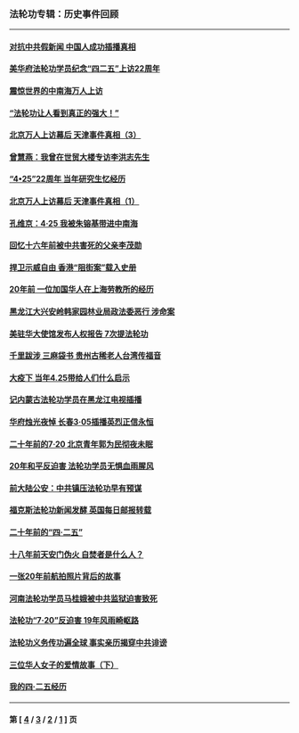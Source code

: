 ### 法轮功专辑：历史事件回顾
---
#### [对抗中共假新闻 中国人成功插播真相](../../pages/nf5793/n12910618.md?06220430) 
#### [美华府法轮功学员纪念“四二五”上访22周年](../../pages/nf5793/n12904445.md?06220430) 
#### [震惊世界的中南海万人上访](../../pages/nf5793/n12903976.md?06220430) 
#### [“法轮功让人看到真正的强大！”](../../pages/nf5793/n12903195.md?06220430) 
#### [北京万人上访幕后 天津事件真相（3）](../../pages/nf5793/n12902807.md?06220430) 
#### [曾慧燕：我曾在世贸大楼专访李洪志先生](../../pages/nf5793/n12898729.md?06220430) 
#### [“4•25”22周年 当年研究生忆经历](../../pages/nf5793/n12894152.md?06220430) 
#### [北京万人上访幕后 天津事件真相（1）](../../pages/nf5793/n12885174.md?06220430) 
#### [孔维京：4·25 我被朱镕基带进中南海](../../pages/nf5793/n12864987.md?06220430) 
#### [回忆十六年前被中共害死的父亲李茂勋](../../pages/nf5793/n12880270.md?06220430) 
#### [捍卫示威自由 香港“阻街案”载入史册](../../pages/nf5793/n12811245.md?06220430) 
#### [20年前 一位加国华人在上海劳教所的经历](../../pages/nf5793/n12707932.md?06220430) 
#### [黑龙江大兴安岭韩家园林业局政法委恶行 涉命案](../../pages/nf5793/n12622815.md?06220430) 
#### [美驻华大使馆发布人权报告 7次提法轮功](../../pages/nf5793/n12520541.md?06220430) 
#### [千里跋涉 三麻袋书 贵州古稀老人台湾传福音](../../pages/nf5793/n12198750.md?06220430) 
#### [大疫下 当年4.25带给人们什么启示](../../pages/nf5793/n12058565.md?06220430) 
#### [记内蒙古法轮功学员在黑龙江电视插播](../../pages/nf5793/n11699194.md?06220430) 
#### [华府烛光夜悼 长春3·05插播英烈正信永恒](../../pages/nf5793/n11397432.md?06220430) 
#### [二十年前的7·20 北京青年郭为民彻夜未眠](../../pages/nf5793/n11354195.md?06220430) 
#### [20年和平反迫害 法轮功学员无惧血雨腥风](../../pages/nf5793/n11348279.md?06220430) 
#### [前大陆公安：中共镇压法轮功早有预谋](../../pages/nf5793/n11352168.md?06220430) 
#### [福克斯法轮功新闻发酵  英国每日邮报转载](../../pages/nf5793/n11285952.md?06220430) 
#### [二十年前的“四·二五”](../../pages/nf5793/n11207639.md?06220430) 
#### [十八年前天安门伪火 自焚者是什么人？](../../pages/nf5793/n10996556.md?06220430) 
#### [一张20年前航拍照片背后的故事](../../pages/nf5793/n10693797.md?06220430) 
#### [河南法轮功学员马桂娥被中共监狱迫害致死](../../pages/nf5793/n10684974.md?06220430) 
#### [法轮功“7‧20”反迫害 19年风雨崎岖路](../../pages/nf5793/n10570834.md?06220430) 
#### [法轮功义务传功遍全球 事实亲历揭穿中共诽谤](../../pages/nf5793/n10581061.md?06220430) 
#### [三位华人女子的爱情故事（下）](../../pages/nf5793/n10435541.md?06220430) 
#### [我的四·二五经历](../../pages/nf5793/n10347081.md?06220430) 

---
#### 第 [ [4](./4.md?06220430) / [3](./3.md?06220430) / [2](./2.md?06220430) / [1](./1.md?06220430) ] 页
